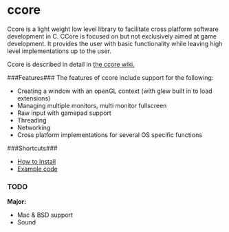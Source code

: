 ccore
=====

Ccore is a light weight low level library to facilitate cross platform software development in C. CCore is focused on but not exclusively aimed at game development. It provides the user with basic functionality while leaving high level implementations up to the user.

Ccore is described in detail in [the ccore wiki.](../../wiki)

###Features###
The features of ccore include support for the following:
- Creating a window with an openGL context (with glew built in to load extensions)
- Managing multiple monitors, multi monitor fullscreen
- Raw input with gamepad support
- Threading
- Networking
- Cross platform implementations for several OS specific functions

###Shortcuts###
- [How to install](https://github.com/jobtalle/ccore/wiki/Building-the-ccore-library)
- [Example code](https://github.com/jobtalle/ccore/wiki/Examples)

### TODO ###
**Major:**
- Mac & BSD support
- Sound
